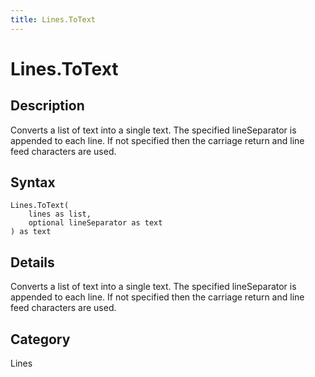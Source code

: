 ```yaml
---
title: Lines.ToText
---
```


# Lines.ToText


## Description

Converts a list of text into a single text.  The specified lineSeparator is appended to each line.  If not specified then the carriage return and line feed characters are used.


## Syntax

```powerquery
Lines.ToText(
    lines as list,
    optional lineSeparator as text
) as text
```


## Details

Converts a list of text into a single text.  The specified lineSeparator is appended to each line.  If not specified then the carriage return and line feed characters are used.



## Category
Lines
